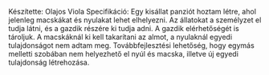 Készítette: Olajos Viola
Specifikáció:
Egy kisállat panziót hoztam létre, ahol jelenleg macskákat és nyulakat lehet elhelyezni. Az állatokat a személyzet el tudja látni, és a gazdik részére ki tudja adni.
A gazdik elérhetőségét is tároljuk.
A macskáknál ki kell takarítani az almot, a nyulaknál egyedi tulajdonságot nem adtam meg.
Továbbfejlesztési lehetőség, hogy egymás melletti szobában nem helyezhető el nyúl és macska, illetve új egyedi tulajdonság létrehozása.
